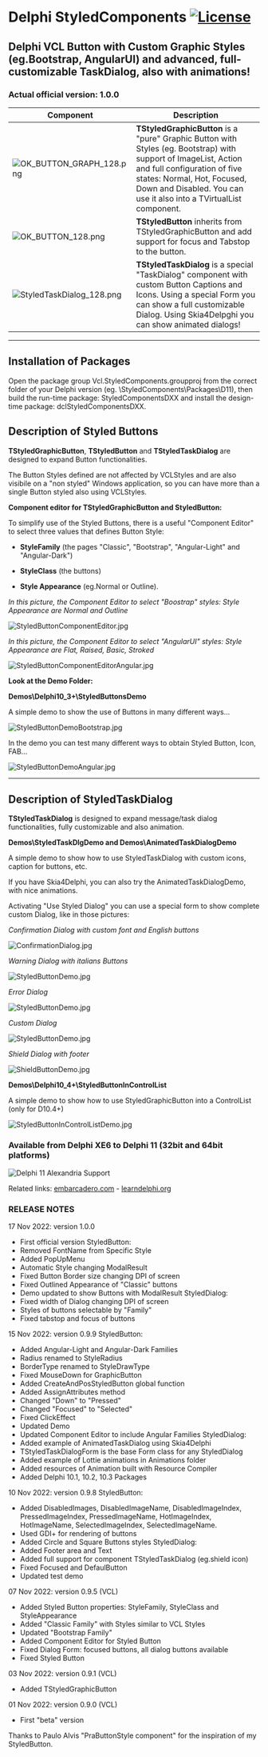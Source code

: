 ﻿# Delphi StyledComponents [![License](https://img.shields.io/badge/License-Apache%202.0-yellowgreen.svg)](https://opensource.org/licenses/Apache-2.0)

## Delphi VCL Button with Custom Graphic Styles (eg.Bootstrap, AngularUI) and advanced, full-customizable TaskDialog, also with animations!

### Actual official version: 1.0.0

| Component | Description |
| - | - |
| ![OK_BUTTON_GRAPH_128.png](./Images/OK_GRAPH_BUTTON_128.png) | **TStyledGraphicButton** is a "pure" Graphic Button with Styles (eg. Bootstrap) with support of ImageList, Action and full configuration of five states: Normal, Hot, Focused, Down and Disabled. You can use it also into a TVirtualList component.|
| ![OK_BUTTON_128.png](./Images/OK_BUTTON_128.png) | **TStyledButton** inherits from TStyledGraphicButton and add support for focus and Tabstop to the button.|
| ![StyledTaskDialog_128.png](./Images/StyledTaskDialog_128.png) | **TStyledTaskDialog** is a special "TaskDialog" component with custom Button Captions and Icons. Using a special Form you can show a full customizable Dialog. Using Skia4Delpghi you can show animated dialogs!|

---

## Installation of Packages ##

Open the package group Vcl.StyledComponents.groupproj from the correct folder of your Delphi version (eg. \StyledComponents\Packages\D11), then build the run-time package: StyledComponentsDXX and install the design-time package: dclStyledComponentsDXX.

## Description of Styled Buttons ##

**TStyledGraphicButton**, **TStyledButton** and **TStyledTaskDialog** are designed to expand Button functionalities.

The Button Styles defined are not affected by VCLStyles and are also visibile on a "non styled" Windows application, so you can have more than a single Button styled also using VCLStyles.

**Component editor for TStyledGraphicButton and StyledButton:**

To simplify use of the Styled Buttons, there is a useful "Component Editor" to select three values that defines Button Style:

- **StyleFamily** (the pages "Classic", "Bootstrap", "Angular-Light" and "Angular-Dark")

- **StyleClass** (the buttons)

- **Style Appearance** (eg.Normal or Outline).

*In this picture, the Component Editor to select "Boostrap" styles: Style Appearance are Normal and Outline*

![StyledButtonComponentEditor.jpg](./Images/StyledButtonComponentEditor.jpg)

*In this picture, the Component Editor to select "AngularUI" styles: Style Appearance are Flat, Raised, Basic, Stroked*

![StyledButtonComponentEditorAngular.jpg](./Images/StyledButtonComponentEditorAngular.jpg)

**Look at the Demo Folder:**

**Demos\Delphi10_3+\StyledButtonsDemo**

A simple demo to show the use of Buttons in many different ways...

![StyledButtonDemoBootstrap.jpg](./Images/StyledButtonDemoBootstrap.jpg)

In the demo you can test many different ways to obtain Styled Button, Icon, FAB...

![StyledButtonDemoAngular.jpg](./Images/StyledButtonDemoAngular.jpg)

---

## Description of StyledTaskDialog ##

**TStyledTaskDialog** is designed to expand message/task dialog functionalities, fully customizable and also animation.

**Demos\StyledTaskDlgDemo and Demos\AnimatedTaskDialogDemo**

A simple demo to show how to use StyledTaskDialog with custom icons, caption for buttons, etc.

If you have Skia4Delphi, you can also try the AnimatedTaskDialogDemo, with nice animations.

Activating "Use Styled Dialog" you can use a special form to show complete custom Dialog, like in those pictures:

*Confirmation Dialog with custom font and English buttons*

![ConfirmationDialog.jpg](./Images/ConfirmationDialog.jpg)

*Warning Dialog with italians Buttons*

![StyledButtonDemo.jpg](./Images/WarningDialog.jpg)

*Error Dialog*

![StyledButtonDemo.jpg](./Images/ErrorDialog.jpg)

*Custom Dialog*

![StyledButtonDemo.jpg](./Images/CustomDialog.jpg)

*Shield Dialog with footer*

![ShieldButtonDemo.jpg](./Images/ShieldDialog.jpg)

**Demos\Delphi10_4+\StyledButtonInControlList**

A simple demo to show how to use StyledGraphicButton into a ControlList (only for D10.4+)

![StyledButtonInControlListDemo.jpg](./Images/StyledButtonInControlListDemo.jpg)

### Available from Delphi XE6 to Delphi 11 (32bit and 64bit platforms)

![Delphi 11 Alexandria Support](./Images/SupportingDelphi.jpg)

Related links: [embarcadero.com](https://www.embarcadero.com) - [learndelphi.org](https://learndelphi.org)

### RELEASE NOTES

17 Nov 2022: version 1.0.0
- First official version
StyledButton:
- Removed FontName from Specific Style
- Added PopUpMenu
- Automatic Style changing ModalResult
- Fixed Button Border size changing DPI of screen
- Fixed Outlined Appearance of "Classic" buttons
- Demo updated to show Buttons with ModalResult
StyledDialog:
- Fixed width of Dialog changing DPI of screen
- Styles of buttons selectable by "Family"
- Fixed tabstop and focus of buttons

15 Nov 2022: version 0.9.9
StyledButton:
- Added Angular-Light and Angular-Dark Families
- Radius renamed to StyleRadius
- BorderType renamed to StyleDrawType
- Fixed MouseDown for GraphicButton
- Added CreateAndPosStyledButton global function
- Added AssignAttributes method
- Changed "Down" to "Pressed"
- Changed "Focused" to "Selected"
- Fixed ClickEffect
- Updated Demo
- Updated Component Editor to include Angular Families
StyledDialog:
- Added example of AnimatedTaskDialog using Skia4Delphi
- TStyledTaskDialogForm is the base Form class for any StyledDialog
- Added example of Lottie animations in Animations folder
- Added resources of Animation built with Resource Compiler
- Added Delphi 10.1, 10.2, 10.3 Packages

10 Nov 2022: version 0.9.8
StyledButton:
- Added DisabledImages, DisabledImageName, DisabledImageIndex, PressedImageIndex, PressedImageName, HotImageIndex, HotImageName, SelectedImageIndex, SelectedImageName.
- Used GDI+ for rendering of buttons
- Added Circle and Square Buttons styles
StyledDialog:
- Added Footer area and Text
- Added full support for component TStyledTaskDialog (eg.shield icon)
- Fixed Focused and DefaulButton
- Updated test demo

07 Nov 2022: version 0.9.5 (VCL)
- Added Styled Button properties: StyleFamily, StyleClass and StyleAppearance
- Added "Classic Family" with Styles similar to VCL Styles
- Updated "Bootstrap Family"
- Added Component Editor for Styled Button
- Fixed Dialog Form: focused buttons, all dialog buttons available
- Fixed Styled Button

03 Nov 2022: version 0.9.1 (VCL)
- Added TStyledGraphicButton

01 Nov 2022: version 0.9.0 (VCL)
- First "beta" version

Thanks to Paulo Alvis "PraButtonStyle component" for the inspiration of my StyledButton.